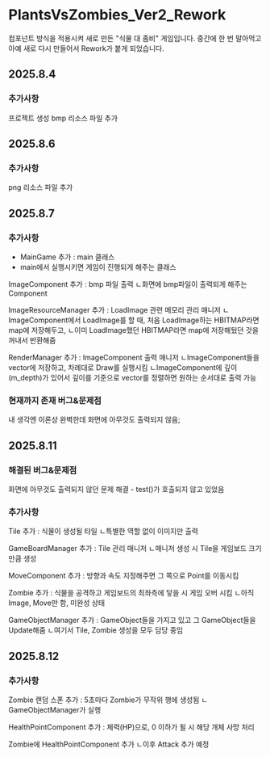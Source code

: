 # PlantsVsZombies_Ver2_Rework
컴포넌트 방식을 적용시켜 새로 만든 "식물 대 좀비" 게임입니다.
중간에 한 번 말아먹고 아예 새로 다시 만들어서 Rework가 붙게 되었습니다.

## 2025.8.4
### 추가사항
프로젝트 생성
bmp 리소스 파일 추가

## 2025.8.6
### 추가사항
png 리소스 파일 추가

## 2025.8.7
### 추가사항
* MainGame 추가 : main 클래스
 * main에서 실행시키면 게임이 진행되게 해주는 클래스

ImageComponent 추가 : bmp 파일 출력
ㄴ화면에 bmp파일이 출력되게 해주는 Component

ImageResourceManager 추가 : LoadImage 관련 메모리 관리 매니저
ㄴImageComponent에서 LoadImage를 할 때, 처음 LoadImage하는 HBITMAP라면 map에 저장해두고,
ㄴ이미 LoadImage했던 HBITMAP라면 map에 저장해뒀던 것을 꺼내서 반환해줌

RenderManager 추가 : ImageComponent 출력 매니저
ㄴImageComponent들을 vector에 저장하고, 차례대로 Draw를 실행시킴
ㄴImageComponent에 깊이(m_depth)가 있어서 깊이를 기준으로 vector를 정렬하면 원하는 순서대로 출력 가능

### 현재까지 존재 버그&문제점
내 생각엔 이론상 완벽한데 화면에 아무것도 출력되지 않음;

## 2025.8.11
### 해결된 버그&문제점
화면에 아무것도 출력되지 않던 문제 해결 - test()가 호출되지 않고 있었음

### 추가사항
Tile 추가 : 식물이 생성될 타일
ㄴ특별한 역할 없이 이미지만 출력

GameBoardManager 추가 : Tile 관리 매니저
ㄴ매니저 생성 시 Tile을 게임보드 크기만큼 생성

MoveComponent 추가 : 방향과 속도 지정해주면 그 쪽으로 Point를 이동시킴

Zombie 추가 : 식물을 공격하고 게임보드의 최좌측에 닿을 시 게임 오버 시킴
ㄴ아직 Image, Move만 함, 미완성 상태

GameObjectManager 추가 : GameObject들을 가지고 있고 그 GameObject들을 Update해줌
ㄴ여기서 Tile, Zombie 생성을 모두 담당 중임

## 2025.8.12
### 추가사항
Zombie 랜덤 스폰 추가 : 5초마다 Zombie가 무작위 행에 생성됨
ㄴGameObjectManager가 실행

HealthPointComponent 추가 : 체력(HP)으로, 0 이하가 될 시 해당 개체 사망 처리

Zombie에 HealthPointComponent 추가
ㄴ이후 Attack 추가 예정
